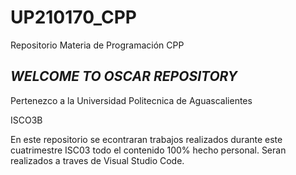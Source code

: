 # UP210170_CPP
Repositorio Materia de Programación CPP

## _WELCOME TO OSCAR REPOSITORY_

Pertenezco a la Universidad Politecnica de Aguascalientes

ISCO3B

En este repositorio se econtraran trabajos realizados durante este cuatrimestre ISC03 todo el contenido 100% hecho personal.
Seran realizados a traves de Visual Studio Code.




